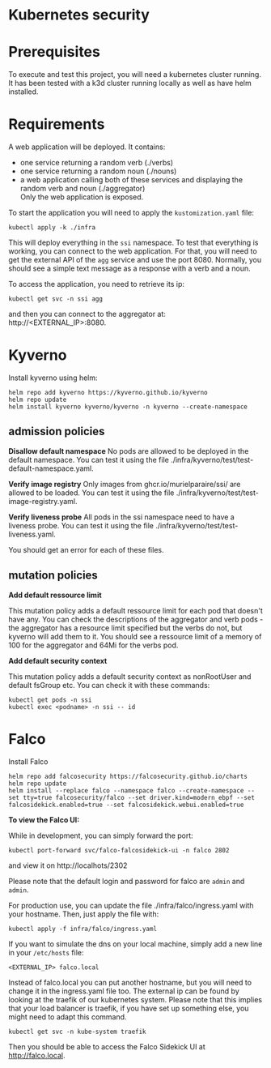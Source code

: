 # Kubernetes security


# Prerequisites

To execute and test this project, you will need a kubernetes cluster running.
It has been tested with a k3d cluster running locally as well as have helm installed.

# Requirements

A web application will be deployed. It contains:  
- one service returning a random verb (./verbs)  
- one service returning a random noun (./nouns)  
- a web application calling both of these services and displaying the random verb and noun (./aggregator)  
Only the web application is exposed.

To start the application you will need to apply the `kustomization.yaml` file:
```
kubectl apply -k ./infra
```

This will deploy everything in the `ssi` namespace.
To test that everything is working, you can connect to the web application. For that, you will need to get the external API of the `agg` service and use the port 8080. Normally, you should see a simple text message as a response with a verb and a noun.

To access the application, you need to retrieve its ip:
```
kubectl get svc -n ssi agg
```
and then you can connect to the aggregator at: http://<EXTERNAL_IP>:8080.

# Kyverno

Install kyverno using helm:
```
helm repo add kyverno https://kyverno.github.io/kyverno
helm repo update
helm install kyverno kyverno/kyverno -n kyverno --create-namespace
```

## admission policies

**Disallow default namespace**
No pods are allowed to be deployed in the default namespace.
You can test it using the file ./infra/kyverno/test/test-default-namespace.yaml.

**Verify image registry**
Only images from ghcr.io/murielparaire/ssi/ are allowed to be loaded.
You can test it using the file ./infra/kyverno/test/test-image-registry.yaml.

**Verify liveness probe**
All pods in the ssi namespace need to have a liveness probe.
You can test it using the file ./infra/kyverno/test/test-liveness.yaml.

You should get an error for each of these files.

## mutation policies

**Add default ressource limit**

This mutation policy adds a default ressource limit for each pod that doesn't have any.
You can check the descriptions of the aggregator and verb pods - the aggregator has a resource limit specified but the verbs do not, but kyverno will add them to it.
You should see a ressource limit of a memory of 100 for the aggregator and 64Mi for the verbs pod.


**Add default security context**

This mutation policy adds a default security context as nonRootUser and default fsGroup etc.
You can check it with these commands:
```
kubectl get pods -n ssi
kubectl exec <podname> -n ssi -- id
```

# Falco

Install Falco
```
helm repo add falcosecurity https://falcosecurity.github.io/charts
helm repo update
helm install --replace falco --namespace falco --create-namespace --set tty=true falcosecurity/falco --set driver.kind=modern_ebpf --set falcosidekick.enabled=true --set falcosidekick.webui.enabled=true
```

**To view the Falco UI:**  

While in development, you can simply forward the port:
```
kubectl port-forward svc/falco-falcosidekick-ui -n falco 2802
```
and view it on http://localhots/2302

Please note that the default login and password for falco are `admin` and `admin`.

For production use, you can update the file ./infra/falco/ingress.yaml with your hostname. Then, just apply the file with:
```
kubectl apply -f infra/falco/ingress.yaml
```

If you want to simulate the dns on your local machine, simply add a new line in your `/etc/hosts` file:
```
<EXTERNAL_IP> falco.local
```
Instead of falco.local you can put another hostname, but you will need to change it in the ingress.yaml file too.
The external ip can be found by looking at the traefik of our kubernetes system. Please note that this implies that your load balancer is traefik, if you have set up something else, you might need to adapt this command.
```
kubectl get svc -n kube-system traefik
```

Then you should be able to access the Falco Sidekick UI at http://falco.local.